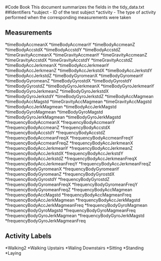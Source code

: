 #Code Book
This document summarizes the fields in the tidy_data.txt
##Identifiers
*subject - ID of the test subject
*activity - The type of activity performed when the corresponding measurements were taken

## Measurements
*timeBodyAccmeanX
*timeBodyAccmeanY
*timeBodyAccmeanZ
*timeBodyAccstdX
*timeBodyAccstdY
*timeBodyAccstdZ
*timeGravityAccmeanX
*timeGravityAccmeanY
*timeGravityAccmeanZ
*timeGravityAccstdX
*timeGravityAccstdY
*timeGravityAccstdZ
*timeBodyAccJerkmeanX
*timeBodyAccJerkmeanY
*timeBodyAccJerkmeanZ
*timeBodyAccJerkstdX
*timeBodyAccJerkstdY
*timeBodyAccJerkstdZ
*timeBodyGyromeanX
*timeBodyGyromeanY
*timeBodyGyromeanZ
*timeBodyGyrostdX
*timeBodyGyrostdY
*timeBodyGyrostdZ
*timeBodyGyroJerkmeanX
*timeBodyGyroJerkmeanY
*timeBodyGyroJerkmeanZ
*timeBodyGyroJerkstdX
*timeBodyGyroJerkstdY
*timeBodyGyroJerkstdZ
*timeBodyAccMagmean
*timeBodyAccMagstd
*timeGravityAccMagmean
*timeGravityAccMagstd
*timeBodyAccJerkMagmean
*timeBodyAccJerkMagstd
*timeBodyGyroMagmean
*timeBodyGyroMagstd
*timeBodyGyroJerkMagmean
*timeBodyGyroJerkMagstd
*frequencyBodyAccmeanX
*frequencyBodyAccmeanY
*frequencyBodyAccmeanZ
*frequencyBodyAccstdX
*frequencyBodyAccstdY
*frequencyBodyAccstdZ
*frequencyBodyAccmeanFreqX
*frequencyBodyAccmeanFreqY
*frequencyBodyAccmeanFreqZ
*frequencyBodyAccJerkmeanX
*frequencyBodyAccJerkmeanY
*frequencyBodyAccJerkmeanZ
*frequencyBodyAccJerkstdX
*frequencyBodyAccJerkstdY
*frequencyBodyAccJerkstdZ
*frequencyBodyAccJerkmeanFreqX
*frequencyBodyAccJerkmeanFreqY
*frequencyBodyAccJerkmeanFreqZ
*frequencyBodyGyromeanX
*frequencyBodyGyromeanY
*frequencyBodyGyromeanZ
*frequencyBodyGyrostdX
*frequencyBodyGyrostdY
*frequencyBodyGyrostdZ
*frequencyBodyGyromeanFreqX
*frequencyBodyGyromeanFreqY
*frequencyBodyGyromeanFreqZ
*frequencyBodyAccMagmean
*frequencyBodyAccMagstd
*frequencyBodyAccMagmeanFreq
*frequencyBodyAccJerkMagmean
*frequencyBodyAccJerkMagstd
*frequencyBodyAccJerkMagmeanFreq
*frequencyBodyGyroMagmean
*frequencyBodyGyroMagstd
*frequencyBodyGyroMagmeanFreq
*frequencyBodyGyroJerkMagmean
*frequencyBodyGyroJerkMagstd
*frequencyBodyGyroJerkMagmeanFreq


## Activity Labels
*Walking2
*Walking Upstairs
*Waling Downstairs
*Sitting
*Standing
*Laying
